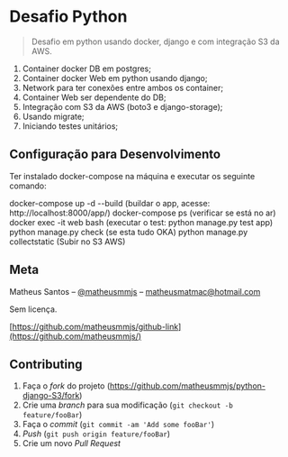 # Desafio Python
> Desafio em python usando docker, django e com integração S3 da AWS.

1.	Container docker DB em postgres;
2.	Container docker Web em python usando django;
3.	Network para ter conexões entre ambos os container;
4.	Container Web ser dependente do DB;
5.	Integração com S3 da AWS (boto3 e django-storage);
6.	Usando migrate;
7.	Iniciando testes unitários;

## Configuração para Desenvolvimento
Ter instalado docker-compose na máquina e executar os seguinte comando:

docker-compose up -d --build (buildar o app, acesse: http://localhost:8000/app/)
docker-compose ps (verificar se está no ar)
docker exec -it web bash (executar o test: python manage.py test app)
python manage.py check (se esta tudo OKA)
python manage.py collectstatic (Subir no S3 AWS)

## Meta

Matheus Santos – [@matheusmmjs](https://www.linkedin.com/in/...) – matheusmatmac@hotmail.com

Sem licença.

[https://github.com/matheusmmjs/github-link](https://github.com/matheusmmjs/)

## Contributing

1. Faça o _fork_ do projeto (<https://github.com/matheusmmjs/python-django-S3/fork>)
2. Crie uma _branch_ para sua modificação (`git checkout -b feature/fooBar`)
3. Faça o _commit_ (`git commit -am 'Add some fooBar'`)
4. _Push_ (`git push origin feature/fooBar`)
5. Crie um novo _Pull Request_